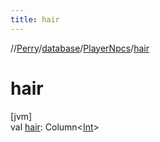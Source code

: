 ```yaml
---
title: hair
---
```

//[Perry](../../../index.html)/[database](../index.html)/[PlayerNpcs](index.html)/[hair](hair.html)



# hair



[jvm]\
val [hair](hair.html): Column<[Int](https://kotlinlang.org/api/latest/jvm/stdlib/kotlin/-int/index.html)>




